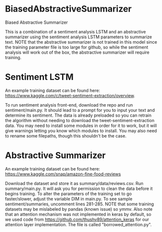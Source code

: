 # BiasedAbstractiveSummarizer
Biased Abstractive Summarizer 

This is a combination of a sentiment analysis LSTM and an abstractive summarizer using the sentiment analysis LSTM parameters to summarize text. NOTE that the abstractive summarizer is not trained in this model since the training parameter file is too large for github, so while the sentiment analysis will work out of the box, the abstractive summarizer will require training. 

# Sentiment LSTM
An example training dataset can be found here: https://www.kaggle.com/c/tweet-sentiment-extraction/overview. 

To run sentiment analysis front-end, download the repo and run sentiment/main.py. It should lead to a prompt for you to input your text and determine its sentiment. The data is already preloaded so you can retrain the algorithm without needing to download the tweet-sentiment-extraction data. You may need to install some modules in order for it to work, but it will give warnings letting you know which modules to install. You may also need to rename some filepaths, though this shouldn't be the case. 

# Abstractive Summarizer 
An example training dataset can be found here: https://www.kaggle.com/snap/amazon-fine-food-reviews

Download the dataset and store it as summary/data/reviews.csv. Run summary/main.py. It will ask you for permission to clean the data before it begins training. To alter the parameters of the training set to go faster/slower, adjust the variable DIM in main.py. To see sample sentiment/summaries, uncomment lines 281-285. NOTE that some training datasets may be mislabeled by pandas (known issue) so ymmv. Also note that an attention mechanism was not implemented in keras by default, so we  used code from https://github.com/thushv89/attention_keras for our attention layer implementation. The file is called "borrowed_attention.py". 



